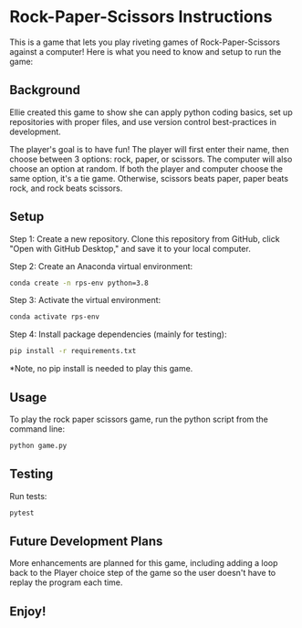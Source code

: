 # Rock-Paper-Scissors Instructions

This is a game that lets you play riveting games of Rock-Paper-Scissors against a computer! Here is what you need to know and setup to run the game:

## Background
Ellie created this game to show she can apply python coding basics, set up repositories with proper files, and use version control best-practices in development.

The player's goal is to have fun! The player will first enter their name, then choose between 3 options: rock, paper, or scissors. The computer will also choose an option at random. If both the player and computer choose the same option, it's a tie game. Otherwise, scissors beats paper, paper beats rock, and rock beats scissors. 



## Setup

Step 1: Create a new repository. Clone this repository from GitHub, click "Open with GitHub Desktop," and save it to your local computer.

Step 2: Create an Anaconda virtual environment:

```sh
conda create -n rps-env python=3.8
```

Step 3: Activate the virtual environment:

```sh
conda activate rps-env
```

Step 4: Install package dependencies (mainly for testing):

```sh
pip install -r requirements.txt
```
*Note, no pip install is needed to play this game.

## Usage

To play the rock paper scissors game, run the python script from the command line:

```sh
python game.py
```

## Testing

Run tests:

```sh
pytest
```



## Future Development Plans

More enhancements are planned for this game, including adding a loop back to the Player choice step of the game so the user doesn't have to replay the program each time. 


## Enjoy!